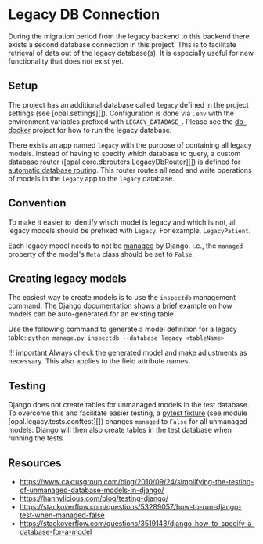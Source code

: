 # Legacy DB Connection

During the migration period from the legacy backend to this backend there exists a second database connection in this project. This is to facilitate retrieval of data out of the legacy database(s). It is especially useful for new functionality that does not exist yet.

## Setup

The project has an additional database called `legacy` defined in the project settings (see [opal.settings][]). Configuration is done via `.env` with the environment variables prefixed with `LEGACY_DATABASE_`. Please see the [db-docker](https://gitlab.com/opalmedapps/db-docker/) project for how to run the legacy database.

There exists an app named `legacy` with the purpose of containing all legacy models. Instead of having to specify which database to query, a custom database router ([opal.core.dbrouters.LegacyDbRouter][]) is defined for [automatic database routing](https://docs.djangoproject.com/en/dev/topics/db/multi-db/#automatic-database-routing). This router routes all read and write operations of models in the `legacy` app to the `legacy` database.

## Convention

To make it easier to identify which model is legacy and which is not, all legacy models should be prefixed with `Legacy`. For example, `LegacyPatient`.

Each legacy model needs to not be [managed](https://docs.djangoproject.com/en/dev/ref/models/options/#managed) by Django. I.e., the `managed` property of the model's `Meta` class should be set to `False`.

## Creating legacy models

The easiest way to create models is to use the `inspectdb` management command. The [Django documentation](https://docs.djangoproject.com/en/dev/howto/legacy-databases/#auto-generate-the-models) shows a brief example on how models can be auto-generated for an existing table.

Use the following command to generate a model definition for a legacy table: `python manage.py inspectdb --database legacy <tableName>`

!!! important
    Always check the generated model and make adjustments as necessary. This also applies to the field attribute names.

## Testing

Django does not create tables for unmanaged models in the test database. To overcome this and facilitate easier testing, a [pytest fixture](https://docs.pytest.org/en/stable/explanation/fixtures.html) (see module [opal.legacy.tests.conftest][]) changes `managed` to `False` for all unmanaged models. Django will then also create tables in the test database when running the tests.

## Resources

* https://www.caktusgroup.com/blog/2010/09/24/simplifying-the-testing-of-unmanaged-database-models-in-django/
* https://hannylicious.com/blog/testing-django/
* https://stackoverflow.com/questions/53289057/how-to-run-django-test-when-managed-false
* https://stackoverflow.com/questions/3519143/django-how-to-specify-a-database-for-a-model
